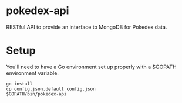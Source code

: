 # pokedex-api
RESTful API to provide an interface to MongoDB for Pokedex data.

# Setup
You'll need to have a Go environment set up properly with a $GOPATH
environment variable.
```
go install
cp config.json.default config.json
$GOPATH/bin/pokedex-api
```
